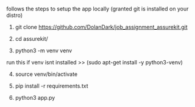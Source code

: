follows the steps to setup the app locally (granted git is installed on your distro)

1. git clone https://github.com/DolanDark/job_assignment_assurekit.git

2. cd assurekit/

3. python3 -m venv venv 

run this if venv isnt installed >> (sudo apt-get install -y python3-venv)

4. source venv/bin/activate

5. pip install -r requirements.txt

6. python3 app.py